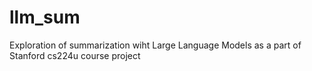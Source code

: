 # llm_sum
Exploration of summarization wiht Large Language Models as a part of Stanford cs224u course project
